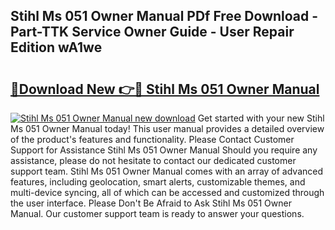 ## Stihl Ms 051 Owner Manual PDf Free Download - Part-TTK Service Owner Guide - User Repair Edition wA1we

# <h2><a href="http://bc52364.oget.top/?id=Stihl+Ms+051+Owner+Manual">🔗Download New 👉🔴 Stihl Ms 051 Owner Manual</a></h2>

[![Stihl Ms 051 Owner Manual new download](https://i.imgur.com/5g1atiW.png)](http://bc52364.oget.top/?id=Stihl+Ms+051+Owner+Manual)
Get started with your new Stihl Ms 051 Owner Manual today! This user manual provides a detailed overview of the product's features and functionality. Please Contact Customer Support for Assistance Stihl Ms 051 Owner Manual Should you require any assistance, please do not hesitate to contact our dedicated customer support team. Stihl Ms 051 Owner Manual comes with an array of advanced features, including geolocation, smart alerts, customizable themes, and multi-device syncing, all of which can be accessed and customized through the user interface. Please Don't Be Afraid to Ask Stihl Ms 051 Owner Manual. Our customer support team is ready to answer your questions.
